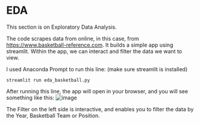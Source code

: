 # EDA

This section is on Exploratory Data Analysis.

The code scrapes data from online, in this case, from https://www.basketball-reference.com.
It builds a simple app using streamlit. Within the app, we can interact and filter the data we want to view.

I used Anaconda Prompt to run this line: (make sure streamlit is installed)
```
streamlit run eda_basketball.py
```

After running this line, the app will open in your browser, and you will see something like this:
![image](https://user-images.githubusercontent.com/96030946/227272944-6b99fb3d-731b-4ad5-83f6-9f85a1f1b673.png)

The Filter on the left side is interactive, and enables you to filter the data by the Year, Basketball Team or Position.
